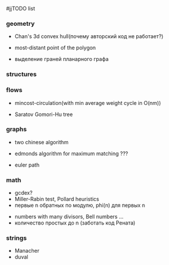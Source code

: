 #jjTODO list

### geometry
- Chan's 3d convex hull(почему авторский код не работает?)
+ most-distant point of the polygon
- выделение граней планарного графа

### structures

### flows
+ mincost-circulation(with min average weight cycle in O(nm))
- Saratov Gomori-Hu tree

### graphs
+ two chinese algorithm
- edmonds algorithm for maximum matching ???
+ euler path

### math
+ gcdex?
+ Miller-Rabin test, Pollard heuristics
+ первые n обратных по модулю, phi(n) для первых n
- numbers with many divisors, Bell numbers ...
- количество простых до n (заботать код Рената)

### strings
+ Manacher
+ duval
